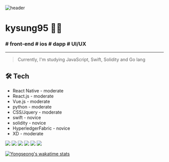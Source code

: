 ![header](https://capsule-render.vercel.app/api?type=slice&color=ffca08&height=300&section=header&text=kysung95&fontSize=60&&animation=fadeIn&&fontColor=767676)


# **kysung95** 👨‍💻
### # __front-end__ # __ios__ # __dapp__ # __UI/UX__


* * *



> Currently, I'm studying JavaScript, Swift, Solidity and Go lang 


##  🛠 Tech


- React Native - moderate
- React.js - moderate
- Vue.js - moderate
- python - moderate
- CSS/Jquery - moderate 
- swift - novice
- solidity - novice
- HyperledgerFabric - novice 
- XD - moderate



<img src="https://img.shields.io/badge/Python-3766AB?style=flat-square&logo=Python&logoColor=white"/></a>
<img src="https://img.shields.io/badge/react.js-2693CC?style=flat-square&logo=React&logoColor=white"/></a>
<img src="https://img.shields.io/badge/Vue.js-0F5C20?style=flat-square&logo=Vue.js&logoColor=white"/></a>
<img src="https://img.shields.io/badge/Swift-FF6641?style=flat-square&logo=Swift&logoColor=white"/></a>
<img src="https://img.shields.io/badge/HyperledgerFabric-red?style=flat-square&logo=Hyperledger&logoColor=white"/></a>
<img src="https://img.shields.io/badge/Solidity-191919?style=flat-square&logo=Solidity&logoColor=white"/></a>

[![Yongseong's wakatime stats](https://github-readme-stats.vercel.app/api/wakatime?username=kysung95&theme=dark)](https://github.com/anuraghazra/github-readme-stats)



